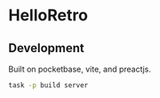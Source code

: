 # HelloRetro

## Development

Built on pocketbase, vite, and preactjs.

```bash
task -p build server
```
